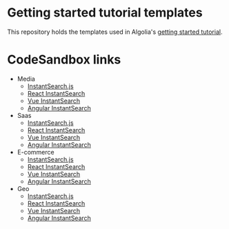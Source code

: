 # Getting started tutorial templates

This repository holds the templates used in Algolia's [getting started tutorial](TODO).

# CodeSandbox links

- Media
  - [InstantSearch.js](https://codesandbox.io/s/github/algolia/getting-started-tutorial-templates/tree/master/src/InstantSearch.js/media)
  - [React InstantSearch](https://codesandbox.io/s/github/algolia/getting-started-tutorial-templates/tree/master/src/React%20Instantsearch/media)
  - [Vue InstantSearch](https://codesandbox.io/s/github/algolia/getting-started-tutorial-templates/tree/master/src/Vue%20Instantsearch/media)
  - [Angular InstantSearch](https://codesandbox.io/s/github/algolia/getting-started-tutorial-templates/tree/master/src/Angular%20Instantsearch/media)
- Saas
  - [InstantSearch.js](https://codesandbox.io/s/github/algolia/getting-started-tutorial-templates/tree/master/src/InstantSearch.js/saas)
  - [React InstantSearch](https://codesandbox.io/s/github/algolia/getting-started-tutorial-templates/tree/master/src/React%20Instantsearch/saas)
  - [Vue InstantSearch](https://codesandbox.io/s/github/algolia/getting-started-tutorial-templates/tree/master/src/Vue%20Instantsearch/saas)
  - [Angular InstantSearch](https://codesandbox.io/s/github/algolia/getting-started-tutorial-templates/tree/master/src/Angular%20Instantsearch/saas)
- E-commerce
  - [InstantSearch.js](https://codesandbox.io/s/github/algolia/getting-started-tutorial-templates/tree/master/src/InstantSearch.js/e-commerce)
  - [React InstantSearch](https://codesandbox.io/s/github/algolia/getting-started-tutorial-templates/tree/master/src/React%20Instantsearch/e-commerce)
  - [Vue InstantSearch](https://codesandbox.io/s/github/algolia/getting-started-tutorial-templates/tree/master/src/Vue%20Instantsearch/e-commerce)
  - [Angular InstantSearch](https://codesandbox.io/s/github/algolia/getting-started-tutorial-templates/tree/master/src/Angular%20Instantsearch/e-commerce)
- Geo
  - [InstantSearch.js](https://codesandbox.io/s/github/algolia/getting-started-tutorial-templates/tree/master/src/InstantSearch.js/geo)
  - [React InstantSearch](https://codesandbox.io/s/github/algolia/getting-started-tutorial-templates/tree/master/src/React%20Instantsearch/geo)
  - [Vue InstantSearch](https://codesandbox.io/s/github/algolia/getting-started-tutorial-templates/tree/master/src/Vue%20Instantsearch/geo)
  - [Angular InstantSearch](https://codesandbox.io/s/github/algolia/getting-started-tutorial-templates/tree/master/src/Angular%20Instantsearch/geo)
